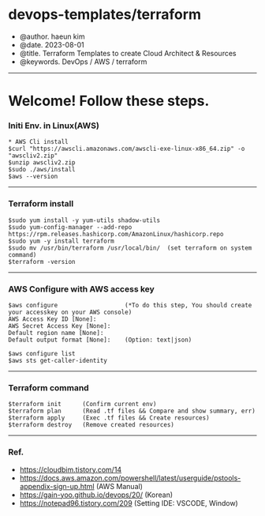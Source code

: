 # devops-templates/terraform
 - @author. haeun kim
 - @date.   2023-08-01
 - @title.  Terraform Templates to create Cloud Architect & Resources  
 - @keywords.  DevOps / AWS / terraform 

---------------------------------------------------------------------------
# Welcome! Follow these steps.
### Initi Env. in Linux(AWS)
```
* AWS Cli install
$curl "https://awscli.amazonaws.com/awscli-exe-linux-x86_64.zip" -o "awscliv2.zip"
$unzip awscliv2.zip
$sudo ./aws/install
$aws --version
```
-------------------------------------------------------
### Terraform install
```
$sudo yum install -y yum-utils shadow-utils
$sudo yum-config-manager --add-repo https://rpm.releases.hashicorp.com/AmazonLinux/hashicorp.repo
$sudo yum -y install terraform
$sudo mv /usr/bin/terraform /usr/local/bin/  (set terraform on system command)
$terraform -version
```
-------------------------------------------------------
### AWS Configure with AWS access key
```
$aws configure                   (*To do this step, You should create your accesskey on your AWS console)
AWS Access Key ID [None]: 
AWS Secret Access Key [None]: 
Default region name [None]: 
Default output format [None]:    (Option: text|json)

$aws configure list
$aws sts get-caller-identity
```
-------------------------------------------------------
### Terraform command
```
$terraform init      (Confirm current env)
$terraform plan      (Read .tf files && Compare and show summary, err)
$terraform apply     (Exec .tf files && Create resources)
$terraform destroy   (Remove created resources)
```
-------------------------------------------------------
### Ref.
 - https://cloudbim.tistory.com/14
 - https://docs.aws.amazon.com/powershell/latest/userguide/pstools-appendix-sign-up.html (AWS Manual)
 - https://gain-yoo.github.io/devops/20/ (Korean)
 - https://notepad96.tistory.com/209  (Setting IDE: VSCODE, Window)  
